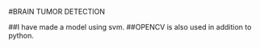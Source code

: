#BRAIN TUMOR DETECTION

##I have made a model using svm.
##OPENCV is also used in addition to python.
